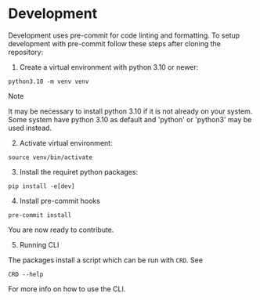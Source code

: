 # Development

Development uses pre-commit for code linting and formatting. To setup development with pre-commit follow these steps after cloning the repository:

1. Create a virtual environment with python 3.10 or newer:

```
python3.10 -m venv venv
```

> [!NOTE]
> It may be necessary to install python 3.10 if it is not already on your system. Some system have python 3.10 as default and  'python' or 'python3' may be used instead.

2. Activate virtual environment:

```
source venv/bin/activate
```

3. Install the requiret python packages:

```
pip install -e[dev]
```

4. Install pre-commit hooks

```
pre-commit install
```

You are now ready to contribute.

5. Running CLI

The packages install a script which can be run with `CRD`. See

```
CRD --help
```

For more info on how to use the CLI.
